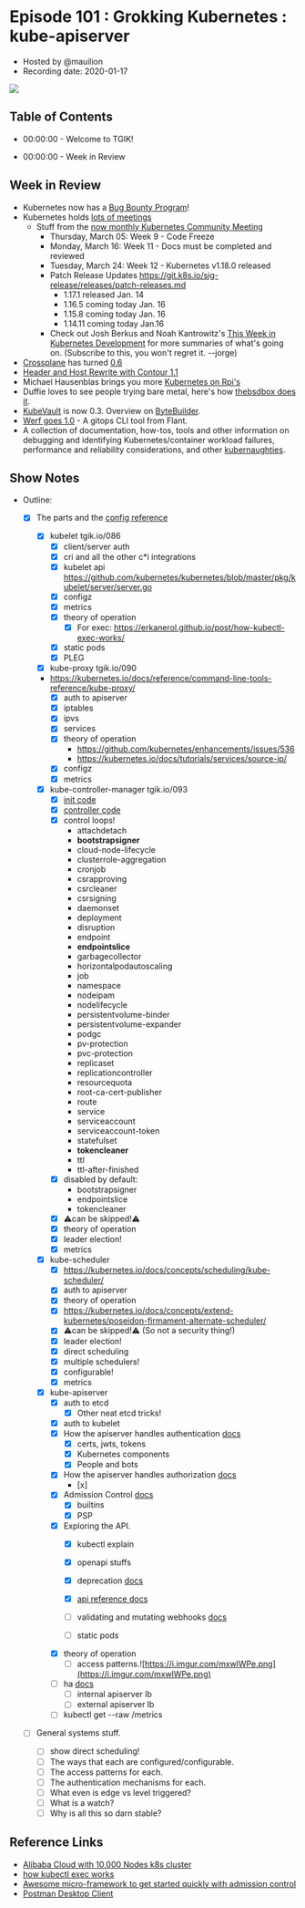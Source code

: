 # Episode 101 : Grokking Kubernetes : kube-apiserver

- Hosted by @mauilion
- Recording date: 2020-01-17

<!--- Thumbnailed embed of the video, n8Xo_ghCIOSY is the video id from the youtube url --->

<a href="https://www.youtube.com/watch?v=ZB4LhAeiTCE
" target="_blank"><img src="http://img.youtube.com/vi/ZB4LhAeiTCE/hqdefault.jpg"/></a>
## Table of Contents

- 00:00:00 - Welcome to TGIK!![]()

- 00:00:00 - Week in Review

## Week in Review

- Kubernetes now has a [Bug Bounty Program](https://kubernetes.io/blog/2020/01/14/kubernetes-bug-bounty-announcement/)!
- Kubernetes holds [lots of meetings](https://twitter.com/castrojo/status/1217885251755814912)
   - Stuff from the [now monthly Kubernetes Community Meeting](https://discuss.kubernetes.io/t/kubernetes-community-meeting-notes/35/73)
       - Thursday, March 05: Week 9 - Code Freeze
       - Monday, March 16: Week 11 - Docs must be completed and reviewed
       - Tuesday, March 24: Week 12 - Kubernetes v1.18.0 released
       - Patch Release Updates https://git.k8s.io/sig-release/releases/patch-releases.md
         - 1.17.1 released Jan. 14
         - 1.16.5 coming today Jan. 16
         - 1.15.8 coming today Jan. 16
         - 1.14.11 coming today Jan.16
       - Check out Josh Berkus and Noah Kantrowitz's [This Week in Kubernetes Development](http://lwkd.info/2020/20200113) for more summaries of what's going on. (Subscribe to this, you won't regret it. --jorge)
- [Crossplane](https://github.com/crossplaneio/crossplane) has turned [0.6](https://blog.crossplane.io/crossplane-v0-6-enabling-application-delivery-platforms-on-the-road-towards-production-ready/)
- [Header and Host Rewrite with Contour 1.1](https://projectcontour.io/announcing-contour-1.1/)
- Michael Hausenblas brings you more [Kubernetes on Rpi's](https://mhausenblas.info/kube-rpi/)
- Duffie loves to see people trying bare metal, here's how [thebsdbox does it](https://thebsdbox.co.uk/2020/01/02/Designing-Building-HA-bare-metal-Kubernetes-cluster/).
- [KubeVault](https://kubevault.com/) is now 0.3. Overview on [ByteBuilder](https://blog.byte.builders/post/kubevault-v0.3.0/).
- [Werf goes 1.0](https://medium.com/flant-com/announcing-werf-1-0-stable-813b664a06ae) - A gitops CLI tool from Flant.
- A collection of documentation, how-tos, tools and other information on debugging and identifying Kubernetes/container workload failures, performance and reliability considerations, and other [kubernaughties](https://github.com/jnoller/kubernaughty/blob/master/docs/part1-introduction-and-problem-description.md). 
    

## Show Notes

- Outline:
    - [x] The parts and the [config reference](https://kubernetes.io/docs/reference/#config-reference)
        
        - [x] kubelet tgik.io/086
            - [x] client/server auth
            - [x] cri and all the other c\*i integrations
            - [x] kubelet api https://github.com/kubernetes/kubernetes/blob/master/pkg/kubelet/server/server.go
            - [x] configz
            - [x] metrics
            - [x] theory of operation
                - [x] For exec: https://erkanerol.github.io/post/how-kubectl-exec-works/
            - [x] static pods
            - [x] PLEG
              
        - [x] kube-proxy tgik.io/090
        - https://kubernetes.io/docs/reference/command-line-tools-reference/kube-proxy/
            - [x] auth to apiserver
            - [x] iptables
            - [x] ipvs
            - [x] services
            - [x] theory of operation
                - https://github.com/kubernetes/enhancements/issues/536
                - https://kubernetes.io/docs/tutorials/services/source-ip/
            - [x] configz
            - [x] metrics
        
        - [x] kube-controller-manager tgik.io/093
            - [x] [init code](https://github.com/kubernetes/kubernetes/blob/master/cmd/kube-controller-manager/app/controllermanager.go#L373) 
            - [x] [controller code](https://github.com/kubernetes/kubernetes/tree/master/pkg/controller)
            - [x] control loops!
                - attachdetach
                - **bootstrapsigner**
                - cloud-node-lifecycle
                - clusterrole-aggregation
                - cronjob
                - csrapproving
                - csrcleaner
                - csrsigning
                - daemonset
                - deployment
                - disruption
                - endpoint
                - **endpointslice**
                - garbagecollector
                - horizontalpodautoscaling
                - job
                - namespace
                - nodeipam
                - nodelifecycle
                - persistentvolume-binder
                - persistentvolume-expander
                - podgc
                - pv-protection
                - pvc-protection
                - replicaset
                - replicationcontroller
                - resourcequota
                - root-ca-cert-publisher
                - route
                - service
                - serviceaccount
                - serviceaccount-token
                - statefulset
                - **tokencleaner**
                - ttl
                - ttl-after-finished
            - [x] disabled by default:
                - bootstrapsigner
                - endpointslice
                - tokencleaner
            - [x] :warning:can be skipped!:warning:
            - [x] theory of operation
            - [x] leader election!
            - [x] metrics
        
        - [x] kube-scheduler
            - [x] https://kubernetes.io/docs/concepts/scheduling/kube-scheduler/
            - [x] auth to apiserver
            - [x] theory of operation
            - [x] https://kubernetes.io/docs/concepts/extend-kubernetes/poseidon-firmament-alternate-scheduler/
            - [x] :warning:can be skipped!:warning: (So not a security thing!)
            - [x] leader election!
            - [x] direct scheduling
            - [x] multiple schedulers!
            - [x] configurable!
            - [x] metrics
    
        - [x] kube-apiserver
            - [x] auth to etcd
                - [x] Other neat etcd tricks!
            - [x] auth to kubelet
            - [x] How the apiserver handles authentication [docs](https://kubernetes.io/docs/reference/access-authn-authz/authentication/)
                - [x] certs, jwts, tokens
                - [x] Kubernetes components
                - [x] People and bots
            - [x] How the apiserver handles authorization [docs](https://kubernetes.io/docs/reference/access-authn-authz/authorization/)
                - [x] 
            - [x] Admission Control [docs](https://kubernetes.io/docs/reference/access-authn-authz/admission-controllers/)
                - [x] builtins
                - [x] PSP
            - [x] Exploring the API.
                - [x] kubectl explain
                - [x] openapi stuffs
                - [x] deprecation [docs](https://kubernetes.io/docs/reference/using-api/deprecation-policy/)
                - [x] [api reference docs](https://kubernetes.io/docs/reference/using-api/api-concepts)
        
                - [ ] validating and mutating webhooks [docs](https://kubernetes.io/docs/reference/access-authn-authz/extensible-admission-controllers/)
                - [ ] static pods
            - [x] theory of operation
                - [ ] access patterns.![https://i.imgur.com/mxwlWPe.png](https://i.imgur.com/mxwlWPe.png) 
            - [ ] ha [docs](https://kubernetes.io/docs/setup/production-environment/tools/kubeadm/high-availability/)
                - [ ] internal apiserver lb
                - [ ] external apiserver lb
            - [ ] kubectl get --raw /metrics
    - [ ] General systems stuff.
        - [ ] show direct scheduling!
        - [ ] The ways that each are configured/configurable.
        - [ ] The access patterns for each.
        - [ ] The authentication mechanisms for each.
        - [ ] What even is edge vs level triggered?
        - [ ] What is a watch?
        - [ ] Why is all this so darn stable?

## Reference Links
- [Alibaba Cloud with 10,000 Nodes k8s cluster](https://medium.com/@Alibaba_Cloud/how-does-alibaba-ensure-the-performance-of-system-components-in-a-10-000-node-kubernetes-cluster-ff0786cade32)
- [how kubectl exec works](https://erkanerol.github.io/post/how-kubectl-exec-works/)
- [Awesome micro-framework to get started quickly with admission control](https://github.com/elithrar/admission-control) 
- [Postman Desktop Client](https://www.getpostman.com/downloads/)
